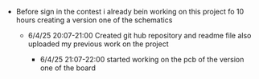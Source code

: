 <ul><li>Before sign in the contest i already bein working on this project fo 10 hours creating a version one of the schematics</li>
<ul><li>6/4/25 20:07-21:00 Created git hub repository and  readme file also uploaded my previous work on the project  </li>
<ul><li> 6/4/25 21:07-22:00 started working on the pcb of the version one of the board </li>
